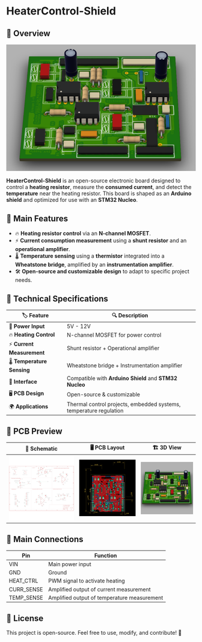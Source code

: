 # HeaterControl-Shield

## 🚀 Overview
![Main Preview](assets/img/main.png)

**HeaterControl-Shield** is an open-source electronic board designed to control a **heating resistor**, measure the **consumed current**, and detect the **temperature** near the heating resistor. This board is shaped as an **Arduino shield** and optimized for use with an **STM32 Nucleo**.

## 🎯 Main Features
- 🔥 **Heating resistor control** via an **N-channel MOSFET**.
- ⚡ **Current consumption measurement** using a **shunt resistor** and an **operational amplifier**.
- 🌡️ **Temperature sensing** using a **thermistor** integrated into a **Wheatstone bridge**, amplified by an **instrumentation amplifier**.
- 🛠️ **Open-source and customizable design** to adapt to specific project needs.

## 📝 Technical Specifications
| 🏷️ Feature | 🔍 Description |
|----------------|-------------|
| 🔌 **Power Input** | 5V - 12V |
| 🔥 **Heating Control** | N-channel MOSFET for power control |
| ⚡ **Current Measurement** | Shunt resistor + Operational amplifier |
| 🌡️ **Temperature Sensing** | Wheatstone bridge + Instrumentation amplifier |
| 🔄 **Interface** | Compatible with **Arduino Shield** and **STM32 Nucleo** |
| 🖥️ **PCB Design** | Open-source & customizable |
| 🌍 **Applications** | Thermal control projects, embedded systems, temperature regulation |

## 📐 PCB Preview
| 📜 Schematic | 🖥️ PCB Layout | 🏗️ 3D View |
|-----------|-----------|-----------|
| <img src="assets/img/schematic.png"> | <img src="assets/img/pcb_layout.png"> | <img src="assets/img/3d.png"> |

## 🔗 Main Connections
| Pin | Function |
|-----|---------|
| VIN | Main power input |
| GND | Ground |
| HEAT_CTRL | PWM signal to activate heating |
| CURR_SENSE | Amplified output of current measurement |
| TEMP_SENSE | Amplified output of temperature measurement |

## 🌟 License
This project is open-source. Feel free to use, modify, and contribute! 🚀

